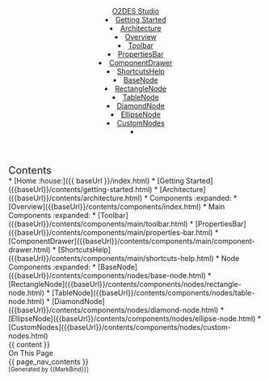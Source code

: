 <head-bottom>
  <link rel="stylesheet" href="{{baseUrl}}/stylesheets/main.css">
</head-bottom>

<header sticky>
  <navbar type="dark">
    <a slot="brand" href="{{baseUrl}}/index.html" title="Home" class="navbar-brand">O2DES Studio</a>
    <li><a href="{{baseUrl}}/contents/getting-started.html" class="nav-link">Getting Started</a></li>
    <li><a href="{{baseUrl}}/contents/architecture.html" class="nav-link">Architecture</a></li>
    <dropdown header="Components" class="nav-link">
      <li><a href="{{baseUrl}}/contents/components/index.html" class="dropdown-item">Overview</a></li>
      <dropdown header="Main Components" class="dropdown-item">
        <li><a href="{{baseUrl}}/contents/components/main/toolbar.html" class="dropdown-item">Toolbar</a></li>
        <li><a href="{{baseUrl}}/contents/components/main/properties-bar.html" class="dropdown-item">PropertiesBar</a></li>
        <li><a href="{{baseUrl}}/contents/components/main/component-drawer.html" class="dropdown-item">ComponentDrawer</a></li>
        <li><a href="{{baseUrl}}/contents/components/main/shortcuts-help.html" class="dropdown-item">ShortcutsHelp</a></li>
      </dropdown>
      <dropdown header="Node Components" class="dropdown-item">
        <li><a href="{{baseUrl}}/contents/components/nodes/base-node.html" class="dropdown-item">BaseNode</a></li>
        <li><a href="{{baseUrl}}/contents/components/nodes/rectangle-node.html" class="dropdown-item">RectangleNode</a></li>
        <li><a href="{{baseUrl}}/contents/components/nodes/table-node.html" class="dropdown-item">TableNode</a></li>
        <li><a href="{{baseUrl}}/contents/components/nodes/diamond-node.html" class="dropdown-item">DiamondNode</a></li>
        <li><a href="{{baseUrl}}/contents/components/nodes/ellipse-node.html" class="dropdown-item">EllipseNode</a></li>
        <li><a href="{{baseUrl}}/contents/components/nodes/custom-nodes.html" class="dropdown-item">CustomNodes</a></li>
      </dropdown>
    </dropdown>
    <li slot="right">
      <form class="navbar-form">
        <searchbar :data="searchData" placeholder="Search" :on-hit="searchCallback" menu-align-right></searchbar>
      </form>
    </li>
  </navbar>
</header>

<div id="flex-body">
  <nav id="site-nav">
    <div class="site-nav-top">
      <div class="fw-bold mb-2" style="font-size: 1.25rem;">Contents</div>
    </div>
    <div class="nav-component slim-scroll">
      <site-nav>
* [Home :house:]({{ baseUrl }}/index.html)
* [Getting Started]({{baseUrl}}/contents/getting-started.html)
* [Architecture]({{baseUrl}}/contents/architecture.html)
* Components :expanded:
  * [Overview]({{baseUrl}}/contents/components/index.html)
  * Main Components :expanded:
    * [Toolbar]({{baseUrl}}/contents/components/main/toolbar.html)
    * [PropertiesBar]({{baseUrl}}/contents/components/main/properties-bar.html)
    * [ComponentDrawer]({{baseUrl}}/contents/components/main/component-drawer.html)
    * [ShortcutsHelp]({{baseUrl}}/contents/components/main/shortcuts-help.html)
  * Node Components :expanded:
    * [BaseNode]({{baseUrl}}/contents/components/nodes/base-node.html)
    * [RectangleNode]({{baseUrl}}/contents/components/nodes/rectangle-node.html)
    * [TableNode]({{baseUrl}}/contents/components/nodes/table-node.html)
    * [DiamondNode]({{baseUrl}}/contents/components/nodes/diamond-node.html)
    * [EllipseNode]({{baseUrl}}/contents/components/nodes/ellipse-node.html)
    * [CustomNodes]({{baseUrl}}/contents/components/nodes/custom-nodes.html)
      </site-nav>
    </div>
  </nav>
  <div id="content-wrapper">
    <breadcrumb />
    {{ content }}
  </div>
  <nav id="page-nav">
    <div class="nav-component slim-scroll">
      <page-nav>
        <div class="nav-component">
          <div class="nav-header">On This Page</div>
          <div class="nav-body">{{ page_nav_contents }}</div>
        </div>
      </page-nav>
    </div>
  </nav>
  <scroll-top-button></scroll-top-button>
</div>

<footer>
  <!-- Support MarkBind by including a link to us on your landing page! -->
  <div class="text-center">
    <small>[Generated by {{MarkBind}}]</small>
  </div>
</footer>
